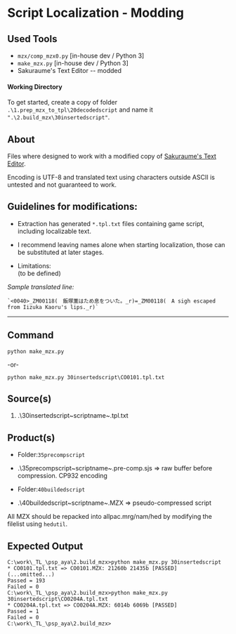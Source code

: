  Script Localization - Modding
===============================

 Used Tools
------------
- `mzx/comp_mzx0.py` [in-house dev / Python 3]
- `make_mzx.py` [in-house dev / Python 3]
- Sakuraume's Text Editor -- modded

#### Working Directory ####

To get started, create a copy of folder `.\1.prep_mzx_to_tpl\20decodedscript` and name it `".\2.build_mzx\30insertedscript"`.


## About ##

Files where designed to work with a modified copy of [Sakuraume's Text Editor](http://vn.i-forge.net/tools/#text+files+editor).

Encoding is UTF-8 and translated text using characters outside ASCII is untested and not guaranteed to work.


## Guidelines for modifications:

- Extraction has generated `*.tpl.txt` files containing game script, including localizable text.  

- I recommend leaving names alone when starting localization, those can be substituted at later stages.

- Limitations:  
  (to be defined)

_Sample translated line:_

	`<0040>_ZM00118(　飯塚薫はため息をついた。_r)=_ZM00118(　A sigh escaped from Iizuka Kaoru's lips._r)`


- - - - - - - - - - - - - - - - - - - - - - - - - - - - - -
	
 Command
-----------
	python make_mzx.py
-or-

	python make_mzx.py 30insertedscript\CO0101.tpl.txt

 Source(s)
-----------
1. .\30insertedscript\~scriptname~.tpl.txt

 Product(s)
-----------

* Folder:`35precompscript`
* .\35precompscript\~scriptname~.pre-comp.sjs  => raw buffer before compression. CP932 encoding

* Folder:`40buildedscript`
* .\40buildedscript\~scriptname~.MZX  => pseudo-compressed script

All MZX should be repacked into allpac.mrg/nam/hed by modifying the filelist using `hedutil`.


 Expected Output
-----------

	C:\work\_TL_\psp_aya\2.build_mzx>python make_mzx.py 30insertedscript
	* CO0101.tpl.txt => CO0101.MZX: 21260b 21435b [PASSED]
	(...omitted...)
	Passed = 193
	Failed = 0
	C:\work\_TL_\psp_aya\2.build_mzx>python make_mzx.py 30insertedscript\CO0204A.tpl.txt
	* CO0204A.tpl.txt => CO0204A.MZX: 6014b 6069b [PASSED]
	Passed = 1
	Failed = 0
	C:\work\_TL_\psp_aya\2.build_mzx>
	

